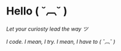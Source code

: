 # Hello ( ˘︹˘ ) 

*Let your curiosty lead the way ツ*

*I code. 
I mean, I try. 
I mean, I have to ( ˘︹˘ )*

